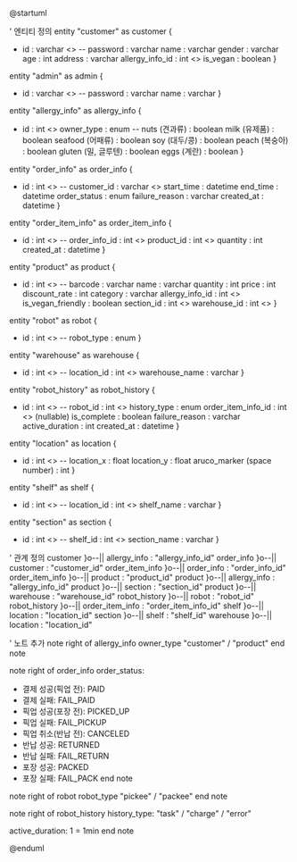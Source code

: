 @startuml

' 엔티티 정의
entity "customer" as customer {
  * id : varchar <<PK>>
  --
  password : varchar
  name : varchar
  gender : varchar
  age : int
  address : varchar
  allergy_info_id : int <<FK>>
  is_vegan : boolean
}

entity "admin" as admin {
  * id : varchar <<PK>>
  --
  password : varchar
  name : varchar
}

entity "allergy_info" as allergy_info {
  * id : int <<PK>>
  owner_type : enum
  --
  nuts (견과류) : boolean
  milk (유제품) : boolean
  seafood (어패류) : boolean
  soy (대두/콩) : boolean
  peach (복숭아) : boolean
  gluten (밀, 글루텐) : boolean
  eggs (계란) : boolean
}

entity "order_info" as order_info {
  * id : int <<PK>>
  --
  customer_id : varchar <<FK>>
  start_time : datetime
  end_time : datetime
  order_status : enum
  failure_reason : varchar
  created_at : datetime
}

entity "order_item_info" as order_item_info {
  * id : int <<PK>>
  --
  order_info_id : int <<FK>>
  product_id : int <<FK>>
  quantity : int
  created_at : datetime
}

entity "product" as product {
  * id : int <<PK>>
  --
  barcode : varchar
  name : varchar
  quantity : int
  price : int
  discount_rate : int
  category : varchar
  allergy_info_id : int <<FK>>
  is_vegan_friendly : boolean
  section_id : int <<FK>>
  warehouse_id : int <<FK>>
}

entity "robot" as robot {
  * id : int <<PK>>
  --
  robot_type : enum
}

entity "warehouse" as warehouse {
  * id : int <<PK>>
  --
  location_id : int <<FK>>
  warehouse_name : varchar
}

entity "robot_history" as robot_history {
  * id : int <<PK>>
  --
  robot_id : int <<FK>>
  history_type : enum
  order_item_info_id : int <<FK>> (nullable)
  is_complete : boolean
  failure_reason : varchar
  active_duration : int
  created_at : datetime
}

entity "location" as location {
  * id : int <<PK>>
  --
  location_x : float
  location_y : float
  aruco_marker (space number) : int
}

entity "shelf" as shelf {
  * id : int <<PK>>
  --
  location_id : int <<FK>>
  shelf_name : varchar
}

entity "section" as section {
  * id : int <<PK>>
  --
  shelf_id : int <<FK>>
  section_name : varchar
}

' 관계 정의
customer }o--|| allergy_info : "allergy_info_id"
order_info }o--|| customer : "customer_id"
order_item_info }o--|| order_info : "order_info_id"
order_item_info }o--|| product : "product_id"
product }o--|| allergy_info : "allergy_info_id"
product }o--|| section : "section_id"
product }o--|| warehouse : "warehouse_id"
robot_history }o--|| robot : "robot_id"
robot_history }o--|| order_item_info : "order_item_info_id"
shelf }o--|| location : "location_id"
section }o--|| shelf : "shelf_id"
warehouse }o--|| location : "location_id"

' 노트 추가
note right of allergy_info
  owner_type
  "customer" / "product"
end note

note right of order_info
  order_status:
  - 결제 성공(픽업 전): PAID
  - 결제 실패: FAIL_PAID
  - 픽업 성공(포장 전): PICKED_UP
  - 픽업 실패: FAIL_PICKUP
  - 픽업 취소(반납 전): CANCELED
  - 반납 성공: RETURNED
  - 반납 실패: FAIL_RETURN
  - 포장 성공: PACKED
  - 포장 실패: FAIL_PACK
end note

note right of robot
  robot_type
  "pickee" / "packee"
end note

note right of robot_history
  history_type:
  "task" / "charge" / "error"
  
  active_duration:
  1 = 1min
end note

@enduml
